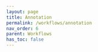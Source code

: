 ```yaml
---
layout: page
title: Annotation
permalink: /workflows/annotation
nav_order: 6
parent: Workflows
has_toc: false
---
```



